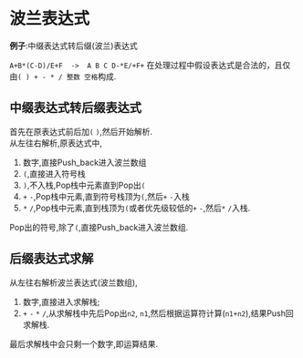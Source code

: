 # 波兰表达式

**例子**:中缀表达式转后缀\(波兰\)表达式  
<!-- LaTex $$ [A+B \times (C-D) \div E+F] \rightarrow [A \space B \space C \space D - \times E \div + F +] $$ -->
`A+B*(C-D)/E+F  ->  A B C D-*E/+F+`
在处理过程中假设表达式是合法的，且仅由`( ) + - * / 整数 空格`构成.

## 中缀表达式转后缀表达式
首先在原表达式前后加`(` `)`,然后开始解析.  
从左往右解析,原表达式中,
1. 数字,直接Push_back进入波兰数组  
2. `(`,直接进入符号栈  
3. `)`,不入栈,Pop栈中元素直到Pop出`(`  
4. `+` `-`,Pop栈中元素,直到符号栈顶为`(`,然后`+` `-`入栈  
5. `*` `/`,Pop栈中元素,直到栈顶为`(`或者优先级较低的`+` `-`,然后`*` `/`入栈.  

Pop出的符号,除了`(`,直接Push_back进入波兰数组.

## 后缀表达式求解
从左往右解析波兰表达式(波兰数组),
1. 数字,直接进入求解栈;
2. `+` `-` `*` `/`,从求解栈中先后Pop出`n2`<!-- LaTex n_2 -->, `n1`<!-- LaTex n_1 -->,然后根据运算符计算\(`n1+n2`<!-- LaTex n_1+n_2-->\),结果Push回求解栈.

最后求解栈中会只剩一个数字,即运算结果.
